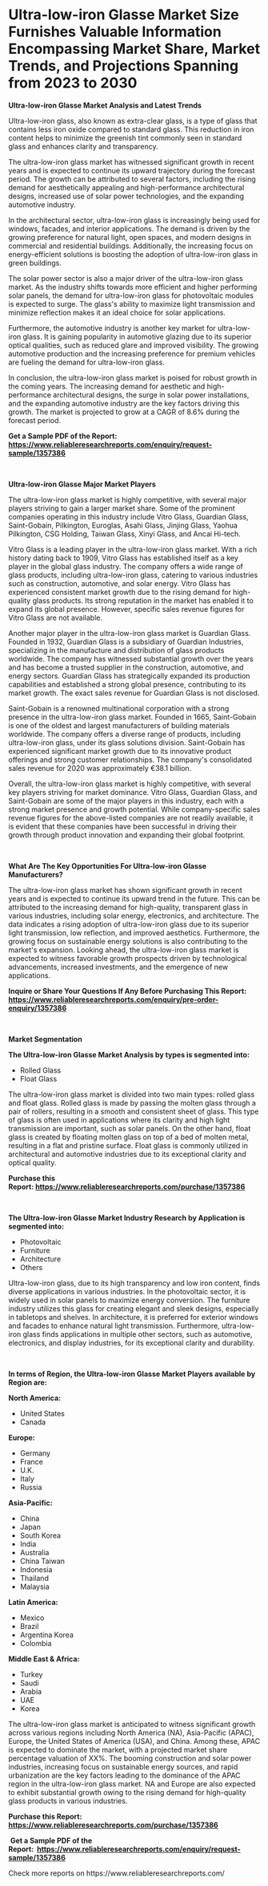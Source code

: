 <p><h1>Ultra-low-iron Glasse Market Size Furnishes Valuable Information Encompassing Market Share, Market Trends, and Projections Spanning from 2023 to 2030</h1></p><p><strong>Ultra-low-iron Glasse Market Analysis and Latest Trends</strong></p>
<p><p>Ultra-low-iron glass, also known as extra-clear glass, is a type of glass that contains less iron oxide compared to standard glass. This reduction in iron content helps to minimize the greenish tint commonly seen in standard glass and enhances clarity and transparency.</p><p>The ultra-low-iron glass market has witnessed significant growth in recent years and is expected to continue its upward trajectory during the forecast period. The growth can be attributed to several factors, including the rising demand for aesthetically appealing and high-performance architectural designs, increased use of solar power technologies, and the expanding automotive industry.</p><p>In the architectural sector, ultra-low-iron glass is increasingly being used for windows, facades, and interior applications. The demand is driven by the growing preference for natural light, open spaces, and modern designs in commercial and residential buildings. Additionally, the increasing focus on energy-efficient solutions is boosting the adoption of ultra-low-iron glass in green buildings.</p><p>The solar power sector is also a major driver of the ultra-low-iron glass market. As the industry shifts towards more efficient and higher performing solar panels, the demand for ultra-low-iron glass for photovoltaic modules is expected to surge. The glass's ability to maximize light transmission and minimize reflection makes it an ideal choice for solar applications.</p><p>Furthermore, the automotive industry is another key market for ultra-low-iron glass. It is gaining popularity in automotive glazing due to its superior optical qualities, such as reduced glare and improved visibility. The growing automotive production and the increasing preference for premium vehicles are fueling the demand for ultra-low-iron glass.</p><p>In conclusion, the ultra-low-iron glass market is poised for robust growth in the coming years. The increasing demand for aesthetic and high-performance architectural designs, the surge in solar power installations, and the expanding automotive industry are the key factors driving this growth. The market is projected to grow at a CAGR of 8.6% during the forecast period.</p></p>
<p><strong>Get a Sample PDF of the Report:&nbsp; <a href="https://www.reliableresearchreports.com/enquiry/request-sample/1357386">https://www.reliableresearchreports.com/enquiry/request-sample/1357386</a></strong></p>
<p>&nbsp;</p>
<p><strong>Ultra-low-iron Glasse Major Market Players</strong></p>
<p><p>The ultra-low-iron glass market is highly competitive, with several major players striving to gain a larger market share. Some of the prominent companies operating in this industry include Vitro Glass, Guardian Glass, Saint-Gobain, Pilkington, Euroglas, Asahi Glass, Jinjing Glass, Yaohua Pilkington, CSG Holding, Taiwan Glass, Xinyi Glass, and Ancai Hi-tech.</p><p>Vitro Glass is a leading player in the ultra-low-iron glass market. With a rich history dating back to 1909, Vitro Glass has established itself as a key player in the global glass industry. The company offers a wide range of glass products, including ultra-low-iron glass, catering to various industries such as construction, automotive, and solar energy. Vitro Glass has experienced consistent market growth due to the rising demand for high-quality glass products. Its strong reputation in the market has enabled it to expand its global presence. However, specific sales revenue figures for Vitro Glass are not available.</p><p>Another major player in the ultra-low-iron glass market is Guardian Glass. Founded in 1932, Guardian Glass is a subsidiary of Guardian Industries, specializing in the manufacture and distribution of glass products worldwide. The company has witnessed substantial growth over the years and has become a trusted supplier in the construction, automotive, and energy sectors. Guardian Glass has strategically expanded its production capabilities and established a strong global presence, contributing to its market growth. The exact sales revenue for Guardian Glass is not disclosed.</p><p>Saint-Gobain is a renowned multinational corporation with a strong presence in the ultra-low-iron glass market. Founded in 1665, Saint-Gobain is one of the oldest and largest manufacturers of building materials worldwide. The company offers a diverse range of products, including ultra-low-iron glass, under its glass solutions division. Saint-Gobain has experienced significant market growth due to its innovative product offerings and strong customer relationships. The company's consolidated sales revenue for 2020 was approximately €38.1 billion.</p><p>Overall, the ultra-low-iron glass market is highly competitive, with several key players striving for market dominance. Vitro Glass, Guardian Glass, and Saint-Gobain are some of the major players in this industry, each with a strong market presence and growth potential. While company-specific sales revenue figures for the above-listed companies are not readily available, it is evident that these companies have been successful in driving their growth through product innovation and expanding their global footprint.</p></p>
<p>&nbsp;</p>
<p><strong>What Are The Key Opportunities For Ultra-low-iron Glasse Manufacturers?</strong></p>
<p><p>The ultra-low-iron glass market has shown significant growth in recent years and is expected to continue its upward trend in the future. This can be attributed to the increasing demand for high-quality, transparent glass in various industries, including solar energy, electronics, and architecture. The data indicates a rising adoption of ultra-low-iron glass due to its superior light transmission, low reflection, and improved aesthetics. Furthermore, the growing focus on sustainable energy solutions is also contributing to the market's expansion. Looking ahead, the ultra-low-iron glass market is expected to witness favorable growth prospects driven by technological advancements, increased investments, and the emergence of new applications.</p></p>
<p><strong>Inquire or Share Your Questions If Any Before Purchasing This Report: <a href="https://www.reliableresearchreports.com/enquiry/pre-order-enquiry/1357386">https://www.reliableresearchreports.com/enquiry/pre-order-enquiry/1357386</a></strong></p>
<p>&nbsp;</p>
<p><strong>Market Segmentation</strong></p>
<p><strong>The Ultra-low-iron Glasse Market Analysis by types is segmented into:</strong></p>
<p><ul><li>Rolled Glass</li><li>Float Glass</li></ul></p>
<p><p>The ultra-low-iron glass market is divided into two main types: rolled glass and float glass. Rolled glass is made by passing the molten glass through a pair of rollers, resulting in a smooth and consistent sheet of glass. This type of glass is often used in applications where its clarity and high light transmission are important, such as solar panels. On the other hand, float glass is created by floating molten glass on top of a bed of molten metal, resulting in a flat and pristine surface. Float glass is commonly utilized in architectural and automotive industries due to its exceptional clarity and optical quality.</p></p>
<p><strong>Purchase this Report:&nbsp;<a href="https://www.reliableresearchreports.com/purchase/1357386">https://www.reliableresearchreports.com/purchase/1357386</a></strong></p>
<p>&nbsp;</p>
<p><strong>The Ultra-low-iron Glasse Market Industry Research by Application is segmented into:</strong></p>
<p><ul><li>Photovoltaic</li><li>Furniture</li><li>Architecture</li><li>Others</li></ul></p>
<p><p>Ultra-low-iron glass, due to its high transparency and low iron content, finds diverse applications in various industries. In the photovoltaic sector, it is widely used in solar panels to maximize energy conversion. The furniture industry utilizes this glass for creating elegant and sleek designs, especially in tabletops and shelves. In architecture, it is preferred for exterior windows and facades to enhance natural light transmission. Furthermore, ultra-low-iron glass finds applications in multiple other sectors, such as automotive, electronics, and display industries, for its exceptional clarity and durability.</p></p>
<p>&nbsp;</p>
<p><strong>In terms of Region, the Ultra-low-iron Glasse Market Players available by Region are:</strong></p>
<p>
    <p> <strong> North America: </strong>
        <ul>
            <li>United States</li>
            <li>Canada</li>
        </ul>
        </p> 
    <p> <strong> Europe: </strong>
        <ul>
            <li>Germany</li>
            <li>France</li>
            <li>U.K.</li>
            <li>Italy</li>
            <li>Russia</li>
        </ul>
        </p> 
    <p> <strong> Asia-Pacific: </strong>
        <ul>
            <li>China</li>
            <li>Japan</li>
            <li>South Korea</li>
            <li>India</li>
            <li>Australia</li>
            <li>China Taiwan</li>
            <li>Indonesia</li>
            <li>Thailand</li>
            <li>Malaysia</li>
        </ul>
        </p> 
    <p> <strong> Latin America: </strong>
        <ul>
            <li>Mexico</li>
            <li>Brazil</li>
            <li>Argentina Korea</li>
            <li>Colombia</li>
        </ul>
        </p> 
    <p> <strong> Middle East & Africa: </strong>
        <ul>
            <li>Turkey</li>
            <li>Saudi</li>
            <li>Arabia</li>
            <li>UAE</li>
            <li>Korea</li>
        </ul>
    </p>
    </p>
<p><p>The ultra-low-iron glass market is anticipated to witness significant growth across various regions including North America (NA), Asia-Pacific (APAC), Europe, the United States of America (USA), and China. Among these, APAC is expected to dominate the market, with a projected market share percentage valuation of XX%. The booming construction and solar power industries, increasing focus on sustainable energy sources, and rapid urbanization are the key factors leading to the dominance of the APAC region in the ultra-low-iron glass market. NA and Europe are also expected to exhibit substantial growth owing to the rising demand for high-quality glass products in various industries.</p></p>
<p><strong>Purchase this Report: <a href="https://www.reliableresearchreports.com/purchase/1357386">https://www.reliableresearchreports.com/purchase/1357386</a></strong></p>
<p>&nbsp;<strong>Get a Sample PDF of the Report:&nbsp;&nbsp;<a href="https://www.reliableresearchreports.com/enquiry/request-sample/1357386">https://www.reliableresearchreports.com/enquiry/request-sample/1357386</a></strong></p>
<p><strong></strong></p>
<p>Check more reports on https://www.reliableresearchreports.com/</p>